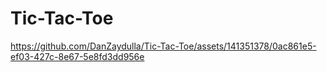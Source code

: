 ﻿# Tic-Tac-Toe


https://github.com/DanZaydulla/Tic-Tac-Toe/assets/141351378/0ac861e5-ef03-427c-8e67-5e8fd3dd956e

